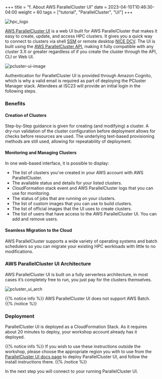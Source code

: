 +++
title = "f. About AWS ParallelCluster UI"
date = 2023-04-10T10:46:30-04:00
weight = 60
tags = ["tutorial", "ParallelCluster", "UI"]
+++

![hpc_logo](/images/hpc-aws-parallelcluster-workshop/parallelcluster-ui.svg)

[AWS ParallelCluster UI](https://docs.aws.amazon.com/parallelcluster/latest/ug/pcui-using-v3.html) is a web UI built for AWS ParallelCluster that makes it easy to create, update, and access HPC clusters. It gives you a quick way to connect to clusters via shell [SSM](https://aws.amazon.com/blogs/aws/new-session-manager/) or remote desktop [NICE DCV](https://aws.amazon.com/hpc/dcv/). The UI is built using the [AWS ParallelCluster API](https://docs.aws.amazon.com/parallelcluster/latest/ug/api-reference-v3.html), making it fully compatible with any cluster 3.X or greater regardless of if you create the cluster through the API, CLI or Web UI.

![pcluster-ui-image](/images/hpc-aws-parallelcluster-workshop/pcluster-ui-image.png)

Authentication for ParallelCluster UI is provided through Amazon Cognito, which is why a valid email is required as part of deploying the PCluster Manager stack. Attendees at ISC23 will provide an initial login in the following steps.

### Benefits
#### Creation of Clusters

Step-by-Step guidance is given for creating (and modifying) a cluster. A dry-run validation of the cluster configuration before deployment allows for checks before resources are used. The underlying text-based provisioning methods are still used, allowing for repeatability of deployment.

#### Monitoring and Managing Clusters

In one web-based interface, it is possible to display:
- The list of clusters you've created in your AWS account with AWS ParallelCluster.
- The available status and details for your listed clusters.
- CloudFormation stack event and AWS ParallelCluster logs that you can use for monitoring.
- The status of jobs that are running on your clusters.
- The list of custom images that you can use to build clusters.
- The list of official images that the UI uses to create clusters.
- The list of users that have access to the AWS ParallelCluster UI. You can add and remove users.

#### Seamless Migration to the Cloud
AWS ParallelCluster supports a wide variety of operating systems and batch schedulers so you can migrate your existing HPC workloads with little to no modifications.

### AWS ParallelCluster UI Architecture

AWS ParallelCluster UI is built on a fully serverless architecture, in most cases it’s completely free to run, you just pay for the clusters themselves.

![pcluster_ui_arch](/images/hpc-aws-parallelcluster-workshop/pcluster-ui-architecture.png)


{{% notice info %}} AWS ParallelCluster UI does not support AWS Batch.
{{% /notice %}}

### Deployment

ParallelCluster UI is deployed as a CloudFormation Stack. As it requires about 20 minutes to deploy, your workshop account already has it deployed.

{{% notice info %}}
If you wish to use these instructions outside the workshop, please choose the appropriate region you with to use from the [ParallelCluster UI docs page](https://docs.aws.amazon.com/parallelcluster/latest/ug/install-pcui-v3.html) to deploy ParallelCluster UI, and follow the install instructions there.
{{% /notice %}}

In the next step you will connect to your running ParallelCluster UI.